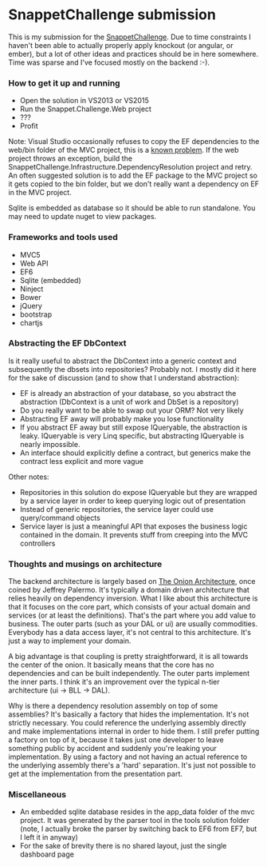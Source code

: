 # SnappetChallenge submission

This is my submission for the [SnappetChallenge](https://github.com/Teun/SnappetChallenge). Due to time constraints I haven't been able to actually properly apply knockout (or angular, or ember), but a lot of other ideas and practices should be in here somewhere. Time was sparse and I've focused mostly on the backend :-).

### How to get it up and running

* Open the solution in VS2013 or VS2015
* Run the Snappet.Challenge.Web project
* ???
* Profit

Note: Visual Studio occasionally refuses to copy the EF dependencies to the web/bin folder of the MVC project, this is a [known problem](http://stackoverflow.com/questions/14033193/entity-framework-provider-type-could-not-be-loaded). If the web project throws an exception, build the SnappetChallenge.Infrastructure.DependencyResolution project and retry. An often suggested solution is to add the EF package to the MVC project so it gets copied to the bin folder, but we don't really want a dependency on EF in the MVC project.

Sqlite is embedded as database so it should be able to run standalone. You may need to update nuget to view packages.

### Frameworks and tools used

* MVC5 
* Web API
* EF6
* Sqlite (embedded)
* Ninject
* Bower 
* jQuery
* bootstrap
* chartjs

### Abstracting the EF DbContext

Is it really useful to abstract the DbContext into a generic context and subsequently the dbsets into repositories? Probably not. I mostly did it here for the sake of discussion (and to show that I understand abstraction):

* EF is already an abstraction of your database, so you abstract the abstraction (DbContext is a unit of work and DbSet is a repository)
* Do you really want to be able to swap out your ORM? Not very likely
* Abstracting EF away will probably make you lose functionality
* If you abstract EF away but still expose IQueryable, the abstraction is leaky. IQueryable is very Linq specific, but abstracting IQueryable is nearly impossible.
* An interface should explicitly define a contract, but generics make the contract less explicit and more vague

Other notes:

* Repositories in this solution do expose IQueryable but they are wrapped by a service layer in order to keep querying logic out of presentation
* Instead of generic repositories, the service layer could use query/command objects 
* Service layer is just a meaningful API that exposes the business logic contained in the domain. It prevents stuff from creeping into the MVC controllers

### Thoughts and musings on architecture

The backend architecture is largely based on [The Onion Architecture](http://jeffreypalermo.com/blog/the-onion-architecture-part-1/), once coined by Jeffrey Palermo. It's typically a domain driven architecture that relies heavily on dependency inversion. What I like about this architecture is that it focuses on the core part, which consists of your actual domain and services (or at least the definitions). That's the part where you add value to business. The outer parts (such as your DAL or ui) are usually commodities. Everybody has a data access layer, it's not central to this architecture. It's just a way to implement your domain.

A big advantage is that coupling is pretty straightforward, it is all towards the center of the onion. It basically means that the core has no dependencies and can be built independently. The outer parts implement the inner parts. I think it's an improvement over the typical n-tier architecture (ui -> BLL -> DAL).

Why is there a dependency resolution assembly on top of some assemblies? It's basically a factory that hides the implementation. It's not strictly necessary. You could reference the underlying assembly directly and make implementations internal in order to hide them. I still prefer putting a factory on top of it, because it takes just one developer to leave something public by accident and suddenly you're leaking your implementation. By using a factory and not having an actual reference to the underlying assembly there's a 'hard' separation. It's just not possible to get at the implementation from the presentation part.

### Miscellaneous

* An embedded sqlite database resides in the app_data folder of the mvc project. It was generated by the parser tool in the tools solution folder (note, I actually broke the parser by switching back to EF6 from EF7, but I left it in anyway)
* For the sake of brevity there is no shared layout, just the single dashboard page
